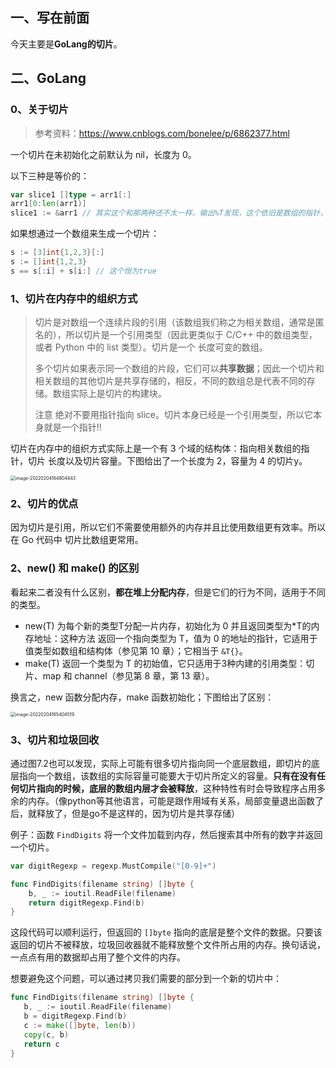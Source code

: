 ## 一、写在前面

今天主要是**GoLang的切片**。



## 二、GoLang

### 0、关于切片

> 参考资料：https://www.cnblogs.com/bonelee/p/6862377.html

一个切片在未初始化之前默认为 nil，长度为 0。

以下三种是等价的：

```go
var slice1 []type = arr1[:] 
arr1[0:len(arr1)]
slice1 := &arr1 // 其实这个和那两种还不太一样。输出%T发现，这个依旧是数组的指针，而不是切片
```

如果想通过一个数组来生成一个切片：

```go
s := [3]int{1,2,3}[:]
s := []int{1,2,3}
s == s[:i] + s[i:] // 这个恒为true
```



### 1、切片在内存中的组织方式

>  切片是对数组一个连续片段的引用（该数组我们称之为相关数组，通常是匿名的），所以切片是一个引用类型（因此更类似于 C/C++ 中的数组类型，或者 Python 中的 list 类型）。切片是一个 长度可变的数组。
>
> 多个切片如果表示同一个数组的片段，它们可以**共享数据**；因此一个切片和相关数组的其他切片是共享存储的，相反，不同的数组总是代表不同的存储。数组实际上是切片的构建块。
>
> 注意 绝对不要用指针指向 slice。切片本身已经是一个引用类型，所以它本身就是一个指针!!

切片在内存中的组织方式实际上是一个有 3 个域的结构体：指向相关数组的指针，切片 长度以及切片容量。下图给出了一个长度为 2，容量为 4 的切片y。



<img src="D:\mystudy\internship\Cruel_Interview\docs\打卡\zhaoxinzhi\assets\2022_02_04\image-20220204164804443.png" alt="image-20220204164804443" style="zoom:50%;" />

### 2、切片的优点

因为切片是引用，所以它们不需要使用额外的内存并且比使用数组更有效率。所以在 Go 代码中 切片比数组更常用。

### 2、new() 和 make() 的区别

看起来二者没有什么区别，**都在堆上分配内存**，但是它们的行为不同，适用于不同的类型。

- new(T) 为每个新的类型T分配一片内存，初始化为 0 并且返回类型为*T的内存地址：这种方法 返回一个指向类型为 T，值为 0 的地址的指针，它适用于值类型如数组和结构体（参见第 10 章）；它相当于 `&T{}`。
- make(T) 返回一个类型为 T 的初始值，它只适用于3种内建的引用类型：切片、map 和 channel（参见第 8 章，第 13 章）。

换言之，new 函数分配内存，make 函数初始化；下图给出了区别：

<img src="D:\mystudy\internship\Cruel_Interview\docs\打卡\zhaoxinzhi\assets\2022_02_04\image-20220204165404519.png" alt="image-20220204165404519" style="zoom:50%;" />

### 3、切片和垃圾回收

通过图7.2也可以发现，实际上可能有很多切片指向同一个底层数组，即切片的底层指向一个数组，该数组的实际容量可能要大于切片所定义的容量。**只有在没有任何切片指向的时候，底层的数组内层才会被释放**，这种特性有时会导致程序占用多余的内存。（像python等其他语言，可能是跟作用域有关系，局部变量退出函数了后，就释放了，但是go不是这样的，因为切片是共享存储）

例子：函数 `FindDigits` 将一个文件加载到内存，然后搜索其中所有的数字并返回一个切片。

```go
var digitRegexp = regexp.MustCompile("[0-9]+")

func FindDigits(filename string) []byte {
    b, _ := ioutil.ReadFile(filename)
    return digitRegexp.Find(b)
}
```



这段代码可以顺利运行，但返回的 `[]byte` 指向的底层是整个文件的数据。只要该返回的切片不被释放，垃圾回收器就不能释放整个文件所占用的内存。换句话说，一点点有用的数据却占用了整个文件的内存。

想要避免这个问题，可以通过拷贝我们需要的部分到一个新的切片中：

```go
func FindDigits(filename string) []byte {
   b, _ := ioutil.ReadFile(filename)
   b = digitRegexp.Find(b)
   c := make([]byte, len(b))
   copy(c, b)
   return c
}
```

